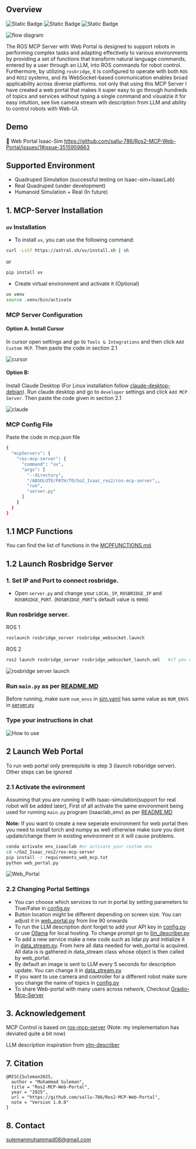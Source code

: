 ## Overview
![Static Badge](https://img.shields.io/badge/ROS-Available-green)
![Static Badge](https://img.shields.io/badge/ROS2-Available-green)
![Static Badge](https://img.shields.io/badge/License-MIT-blue)

![flow diagram](<img/framework.png>)


The ROS MCP Server with Web Portal is designed to support robots in performing complex tasks and adapting effectively to various environments by providing a set of functions that transform natural language commands, entered by a user through an LLM, into ROS commands for robot control. Furthermore, by utilizing ``rosbridge``, it is configured to operate with both ``ROS`` and ``ROS2`` systems, and its WebSocket-based communication enables broad applicability across diverse platforms. not only that using this MCP Server I have created a web portal that makes it super easy to go through hundreds of topics and services without typing a single command and visualzie it for easy intuition, see live camera stream wth description from LLM and ability to control robots with Web-UI.

## Demo
🎥 Web Portal Isaac-Sim
https://github.com/sallu-786/Ros2-MCP-Web-Portal/issues/1#issue-3515959863

## Supported Environment

- Quadruped Simulation (successful testing on Isaac-sim+IsaacLab)
- Real Quadruped (under development)
- Humanoid Simulation + Real (In future)




## 1. MCP-Server Installation

### `uv` Installation
- To install `uv`, you can use the following command:
```bash
curl -LsSf https://astral.sh/uv/install.sh | sh
```
or
```bash
pip install uv
```

- Create virtual environment and activate it (Optional)
```bash
uv venv
source .venv/bin/activate
```

### MCP Server Configuration


#### Option A. Install Cursor 
In cursor open settings and go to ```Tools & Integrations``` and then click ```Add Custom MCP```. Then paste the code in section 2.1


![cursor](<img/mcp_cursor.jpg>)



#### Option B: 
Install Claude Desktop (For Linux installation follow [claude-desktop-debian](https://github.com/aaddrick/claude-desktop-debian)). 
Run claude desktop and go to ```developer``` settings and click ```Add MCP Server```. Then paste the code given in section 2.1


![claude](<img/mcp_server.png>)


### MCP Config File
Paste the code in mcp.json file
```bash
{
  "mcpServers": {
    "ros-mcp-server": {
      "command": "uv",
      "args": [
        "--directory",
        "/ABSOLUTE/PATH/TO/Go2_Isaac_ros2/ros-mcp-server",,
        "run",
        "server.py"
      ]
    }
  }
}
```


## 1.1 MCP Functions

You can find the list of functions in the [MCPFUNCTIONS.md](MCPFUNCTIONS.md).

## 1.2 Launch Rosbridge Server
### 1. Set IP and Port to connect rosbridge.
- Open `server.py` and change your `LOCAL_IP`, `ROSBRIDGE_IP` and `ROSBRIDGE_PORT`. (`ROSBRIDGE_PORT`'s default value is `9090`)

### Run rosbridge server.
ROS 1
```bash
roslaunch rosbridge_server rosbridge_websocket.launch   
```
ROS 2
```bash
ros2 launch rosbridge_server rosbridge_websocket_launch.xml   #if you dont have it install it with sudo apt command in linux
```

![rosbridge server launch](<img/rosbridge.png>)

### Run ```main.py``` as per [README.MD](<https://github.com/sallu-786/Go2_Isaac_ros2/blob/main/README.md>) 
Before running, make sure ```num_envs``` in [sim.yaml](<../cfg/sim.yaml>) has same value as ```NUM_ENVS``` in [server.py](<server.py>)


### Type your instructions in chat

![How to use](<img/run_command.png>)


## 2 Launch Web Portal 
To run web portal only prerequisite is step 3 (launch robsridge server). Other steps can be ignored
### 2.1 Activate the evironment 
Assuming that you are running it with Isaac-simulation(support for real robot will be added later), First of all activate the same environment being used for running ```main.py``` program (isaaclab_env) as per [README.MD](<https://github.com/sallu-786/Go2_Isaac_ros2/blob/main/README.md>) 


**Note:** If you want to create a new seperate environment for web portal then you need to install torch and numpy as well otherwise make sure you dont update/change them in existing environment or it will cause problems. 
```bash
conda activate env_isaaclab #or activate your custom env
cd ~/Go2_Isaac_ros2/ros-mcp-server
pip install -r requirements_web_mcp.txt
python web_portal.py
```
![Web_Portal](<img/portal.png>)

### 2.2 Changing Portal Settings 
- You can choose which services to run in portal by setting parameters to True/False in [config.py](<config.py>)
- Button location might be different depending on screen size. You can adjust it in [web_portal.py](<web_portal.py>) from line 90 onwards
- To run the LLM description dont forget to add your API key in [config.py](<config.py>) or use [Ollama](https://ollama.com/download) for local hosting. To change prompt go to [llm_describer.py](<web_utils/llm_describer.py>)
- To add a new service make a new code such as lidar.py and initialize it in [data_stream.py](<web_utils/data_stream.py>). From here all data needed for web_portal is acquired. All data is is gathered in data_stream class whose object is then called by web_portal.
- By default an image is sent to LLM every 5 seconds for description update. You can change it in [data_stream.py](<web_utils/data_stream.py>) 
- If you want to use camera and controller for a different robot make sure you change the name of topics in [config.py](<config.py>)
- To share Web-portal with many users across network, Checkout [Gradio-Mcp-Server](https://www.gradio.app/guides/building-mcp-server-with-gradio)

## 3. Acknowledgement

MCP Control is based on [ros-mcp-server](https://github.com/lpigeon/ros-mcp-server) (Note: my implementation has deviated quite a bit now)

LLM description inspiration from [vlm-describer](https://h-naderi.github.io/projects/5-scene-descriptor)

## 7. Citation
```
@MISC{Suleman2025,
  author = "Muhammad Suleman",
  title = "Ros2-MCP-Web-Portal",
  year = "2025",
  url = "https://github.com/sallu-786/Ros2-MCP-Web-Portal",
  note = "Version 1.0.0"
}
```
## 8. Contact
sulemanmuhammad08@gmail.com



